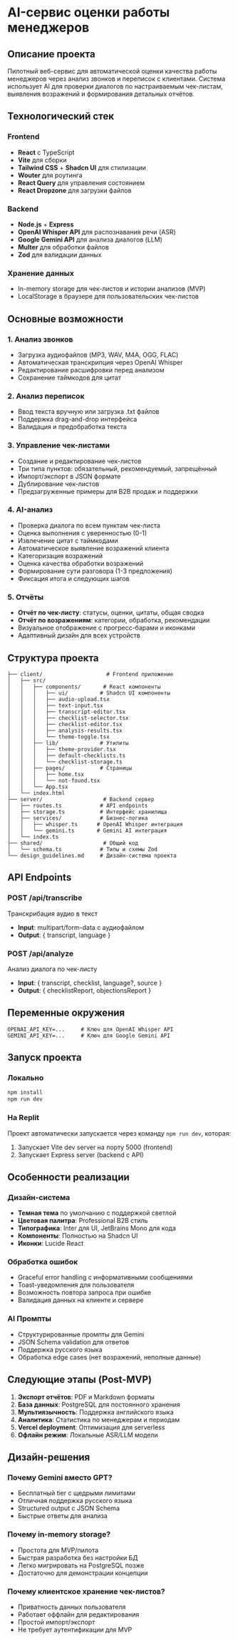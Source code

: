 # AI-сервис оценки работы менеджеров

## Описание проекта
Пилотный веб-сервис для автоматической оценки качества работы менеджеров через анализ звонков и переписок с клиентами. Система использует AI для проверки диалогов по настраиваемым чек-листам, выявления возражений и формирования детальных отчётов.

## Технологический стек

### Frontend
- **React** с TypeScript
- **Vite** для сборки
- **Tailwind CSS** + **Shadcn UI** для стилизации
- **Wouter** для роутинга
- **React Query** для управления состоянием
- **React Dropzone** для загрузки файлов

### Backend
- **Node.js** + **Express**
- **OpenAI Whisper API** для распознавания речи (ASR)
- **Google Gemini API** для анализа диалогов (LLM)
- **Multer** для обработки файлов
- **Zod** для валидации данных

### Хранение данных
- In-memory storage для чек-листов и истории анализов (MVP)
- LocalStorage в браузере для пользовательских чек-листов

## Основные возможности

### 1. Анализ звонков
- Загрузка аудиофайлов (MP3, WAV, M4A, OGG, FLAC)
- Автоматическая транскрипция через OpenAI Whisper
- Редактирование расшифровки перед анализом
- Сохранение таймкодов для цитат

### 2. Анализ переписок
- Ввод текста вручную или загрузка .txt файлов
- Поддержка drag-and-drop интерфейса
- Валидация и предобработка текста

### 3. Управление чек-листами
- Создание и редактирование чек-листов
- Три типа пунктов: обязательный, рекомендуемый, запрещённый
- Импорт/экспорт в JSON формате
- Дублирование чек-листов
- Предзагруженные примеры для B2B продаж и поддержки

### 4. AI-анализ
- Проверка диалога по всем пунктам чек-листа
- Оценка выполнения с уверенностью (0-1)
- Извлечение цитат с таймкодами
- Автоматическое выявление возражений клиента
- Категоризация возражений
- Оценка качества обработки возражений
- Формирование сути разговора (1-3 предложения)
- Фиксация итога и следующих шагов

### 5. Отчёты
- **Отчёт по чек-листу**: статусы, оценки, цитаты, общая сводка
- **Отчёт по возражениям**: категории, обработка, рекомендации
- Визуальное отображение с прогресс-барами и иконками
- Адаптивный дизайн для всех устройств

## Структура проекта

```
├── client/                    # Frontend приложение
│   ├── src/
│   │   ├── components/       # React компоненты
│   │   │   ├── ui/          # Shadcn UI компоненты
│   │   │   ├── audio-upload.tsx
│   │   │   ├── text-input.tsx
│   │   │   ├── transcript-editor.tsx
│   │   │   ├── checklist-selector.tsx
│   │   │   ├── checklist-editor.tsx
│   │   │   ├── analysis-results.tsx
│   │   │   └── theme-toggle.tsx
│   │   ├── lib/             # Утилиты
│   │   │   ├── theme-provider.tsx
│   │   │   ├── default-checklists.ts
│   │   │   └── checklist-storage.ts
│   │   ├── pages/           # Страницы
│   │   │   ├── home.tsx
│   │   │   └── not-found.tsx
│   │   └── App.tsx
│   └── index.html
├── server/                   # Backend сервер
│   ├── routes.ts            # API endpoints
│   ├── storage.ts           # Интерфейс хранилища
│   ├── services/            # Бизнес-логика
│   │   ├── whisper.ts      # OpenAI Whisper интеграция
│   │   └── gemini.ts       # Gemini AI интеграция
│   └── index.ts
├── shared/                   # Общий код
│   └── schema.ts            # Типы и схемы Zod
└── design_guidelines.md     # Дизайн-система проекта
```

## API Endpoints

### POST /api/transcribe
Транскрибация аудио в текст
- **Input**: multipart/form-data с аудиофайлом
- **Output**: { transcript, language }

### POST /api/analyze
Анализ диалога по чек-листу
- **Input**: { transcript, checklist, language?, source }
- **Output**: { checklistReport, objectionsReport }

## Переменные окружения

```
OPENAI_API_KEY=...     # Ключ для OpenAI Whisper API
GEMINI_API_KEY=...     # Ключ для Google Gemini API
```

## Запуск проекта

### Локально
```bash
npm install
npm run dev
```

### На Replit
Проект автоматически запускается через команду `npm run dev`, которая:
1. Запускает Vite dev server на порту 5000 (frontend)
2. Запускает Express server (backend с API)

## Особенности реализации

### Дизайн-система
- **Темная тема** по умолчанию с поддержкой светлой
- **Цветовая палитра**: Professional B2B стиль
- **Типографика**: Inter для UI, JetBrains Mono для кода
- **Компоненты**: Полностью на Shadcn UI
- **Иконки**: Lucide React

### Обработка ошибок
- Graceful error handling с информативными сообщениями
- Toast-уведомления для пользователя
- Возможность повтора запроса при ошибке
- Валидация данных на клиенте и сервере

### AI Промпты
- Структурированные промпты для Gemini
- JSON Schema validation для ответов
- Поддержка русского языка
- Обработка edge cases (нет возражений, неполные данные)

## Следующие этапы (Post-MVP)

1. **Экспорт отчётов**: PDF и Markdown форматы
2. **База данных**: PostgreSQL для постоянного хранения
3. **Мультиязычность**: Поддержка английского языка
4. **Аналитика**: Статистика по менеджерам и периодам
5. **Vercel deployment**: Оптимизация для serverless
6. **Офлайн режим**: Локальные ASR/LLM модели

## Дизайн-решения

### Почему Gemini вместо GPT?
- Бесплатный tier с щедрыми лимитами
- Отличная поддержка русского языка
- Structured output с JSON Schema
- Быстрые ответы для анализа

### Почему in-memory storage?
- Простота для MVP/пилота
- Быстрая разработка без настройки БД
- Легко мигрировать на PostgreSQL позже
- Достаточно для демонстрации концепции

### Почему клиентское хранение чек-листов?
- Приватность данных пользователя
- Работает оффлайн для редактирования
- Простой импорт/экспорт
- Не требует аутентификации для MVP
